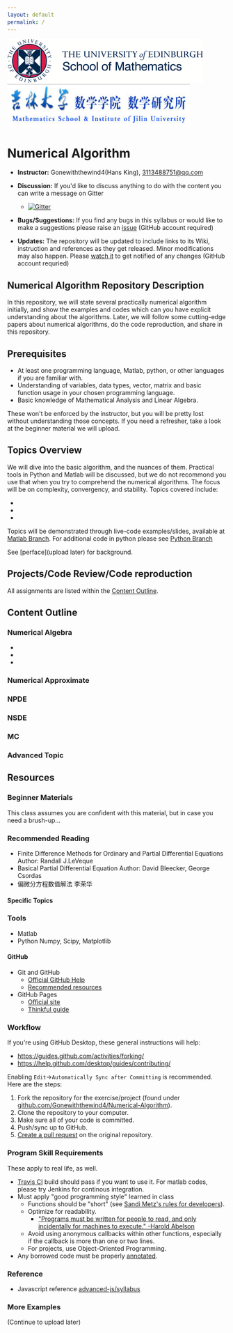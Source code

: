 ```yaml
---
layout: default
permalink: /
---
```


<img width = '450' height = '100' src="assets/logo.png"/><img width = '420' height ='100' src ="assets/jilinUniversitylogo.png"/>

[//]: # (<img src="assets/logo.png" alt="class logo" class="logo"/> <img src="assets/jilinUniversitylogo.png" alt="class logo" class="logo"/> )
#  Numerical Algorithm

[//]: # (comment)


* **Instructor:** Gonewiththewind4(Hans King), [3113488751@qq.com](mailto:3113488751@qq.com)

* **Discussion:** If you'd like to discuss anything to do with the content you can write a message on Gitter 
   * [![Gitter](https://badges.gitter.im/Join%20Chat.svg)](https://gitter.im/Numerical-Algorithm/community#)
* **Bugs/Suggestions:** If you find any bugs in this syllabus or would like to make a suggestions please raise an [issue](https://github.com/Gonewiththewind4/Numerical-Algorithm/issues) (GitHub account required)
* **Updates:** The repository will be updated to include links to its Wiki, instruction and references as they get released. Minor modifications may also happen. Please [watch it](https://help.github.com/articles/watching-and-unwatching-repositories/) to get notified of any changes (GitHub account requried)


## Numerical Algorithm Repository Description
In this repository, we will state several practically numerical algorithm initially, and show the examples and codes which can you have explicit understanding about the algorithms. Later, we will follow some cutting-edge papers about numerical algorithms, do the code reproduction, and share in this repository.

## Prerequisites

* At least one programming language, Matlab, python, or other languages if you are familiar with.
* Understanding of variables, data types, vector, matrix and basic function usage in your chosen programming language.
* Basic knowledge of Mathematical Analysis and Linear Algebra.

These won't be enforced by the instructor, but you will be pretty lost without understanding those concepts. If you need a refresher, take a look at the beginner material we will upload.

## Topics Overview

We will dive into the basic algorithm, and the nuances of them. Practical tools in Python and Matlab will be discussed, but we do not recommond you use that when you try to comprehend the numerical algorithms.  The focus will be on complexity, convergency, and stability.  Topics covered include:

* 
*
*


Topics will be demonstrated through live-code examples/slides, available at [Matlab Branch](https://github.com/Gonewiththewind4/Numerical-Algorithm/tree/master).  For additional code in python please see [Python Branch](https://github.com/Gonewiththewind4/Numerical-Algorithm/tree/python)

See [perface](upload later) for  background.

## Projects/Code Review/Code reproduction

All assignments are listed within the [Content Outline](#content-outline).







## Content Outline

### Numerical Algebra

*
*
*



### Numerical Approximate



### NPDE



### NSDE


### MC


### Advanced Topic


## Resources


### Beginner Materials

This class assumes you are confident with this material, but in case you need a brush-up...


### Recommended Reading

* Finite Difference Methods for Ordinary and Partial Differential Equations Author: Randall J.LeVeque
* Basical Partial Differential Equation Author: David Bleecker, George Csordas
* 偏微分方程数值解法 李荣华


#### Specific Topics



### Tools

* Matlab
* Python Numpy, Scipy, Matplotlib

#### GitHub

* Git and GitHub
    * [Official GitHub Help](https://help.github.com/)
    * [Recommended resources](http://hackerhours.org/resources.html#github)
* GitHub Pages
    * [Official site](https://pages.github.com/)
    * [Thinkful guide](http://www.thinkful.com/learn/a-guide-to-using-github-pages/)
 
### Workflow

If you're using GitHub Desktop, these general instructions will help:

* <https://guides.github.com/activities/forking/>
* <https://help.github.com/desktop/guides/contributing/>

Enabling `Edit`->`Automatically Sync after Committing` is recommended. Here are the steps:

1. Fork the repository for the exercise/project (found under [github.com/Gonewiththewind4/Numerical-Algorithm](https://github.com/Gonewiththewind4/Numerical-Algorithm)).
1. Clone the repository to your computer.
1. Make sure all of your code is committed.
1. Push/sync up to GitHub.
1. [Create a pull request](https://help.github.com/articles/creating-a-pull-request/) on the original repository.



### Program Skill Requirements

These apply to real life, as well.

* [Travis CI](https://docs.travis-ci.com/) build should pass if you want to use it. For matlab codes, please try Jenkins for continous integration.
* Must apply "good programming style" learned in class
    * Functions should be "short" (see [Sandi Metz's rules for developers](https://robots.thoughtbot.com/sandi-metz-rules-for-developers)).
    * Optimize for readability.
        * ["Programs must be written for people to read, and only incidentally for machines to execute." -Harold Abelson](https://www.goodreads.com/quotes/9168-programs-must-be-written-for-people-to-read-and-only)
    * Avoid using anonymous callbacks within other functions, especially if the callback is more than one or two lines.
    * For projects, use Object-Oriented Programming.
* Any borrowed code must be properly [annotated](#instructor).

### Reference

* Javascript reference [advanced-js/syllabus](https://github.com/advanced-js/syllabus)

### More Examples
(Continue to upload later)

